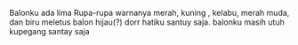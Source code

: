 Balonku ada lima
Rupa-rupa warnanya
merah, kuning , kelabu, merah muda, dan biru
meletus balon hijau(?) dorr
hatiku santuy saja.
balonku masih utuh
kupegang santay saja
